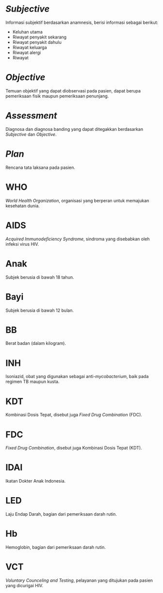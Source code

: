 # *Subjective*

Informasi subjektif berdasarkan anamnesis, berisi informasi sebagai berikut:

* Keluhan utama
* Riwayat penyakit sekarang
* Riwayat penyakit dahulu
* Riwayat keluarga
* Riwayat alergi
* Riwayat 

# *Objective*

Temuan objektif yang dapat diobservasi pada pasien, dapat berupa pemeriksaan
fisik maupun pemeriksaan penunjang.

# *Assessment*

Diagnosa dan diagnosa banding yang dapat ditegakkan berdasarkan *Subjective*
dan *Objective*.

# *Plan*

Rencana tata laksana pada pasien.

# WHO

*World Health Organization*, organisasi yang berperan untuk memajukan kesehatan dunia.

# AIDS

*Acquired Immunodeficiency Syndrome*, sindroma yang disebabkan oleh infeksi virus HIV.

# Anak

Subjek berusia di bawah 18 tahun.

# Bayi

Subjek berusia di bawah 12 bulan.

# BB

Berat badan (dalam kilogram).

# INH

Isoniazid, obat yang digunakan sebagai anti-*mycobacterium*, baik pada regimen
TB maupun kusta.

# KDT

Kombinasi Dosis Tepat, disebut juga *Fixed Drug Combination* (FDC).

# FDC

*Fixed Drug Combination*, disebut juga Kombinasi Dosis Tepat (KDT).

# IDAI

Ikatan Dokter Anak Indonesia.

# LED

Laju Endap Darah, bagian dari pemeriksaan darah rutin.

# Hb

Hemoglobin, bagian dari pemeriksaan darah rutin.

# VCT

*Voluntary Counceling and Testing*, pelayanan yang ditujukan pada pasien yang
dicurigai HIV.
